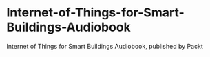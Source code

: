 # Internet-of-Things-for-Smart-Buildings-Audiobook
Internet of Things for Smart Buildings Audiobook, published by Packt
